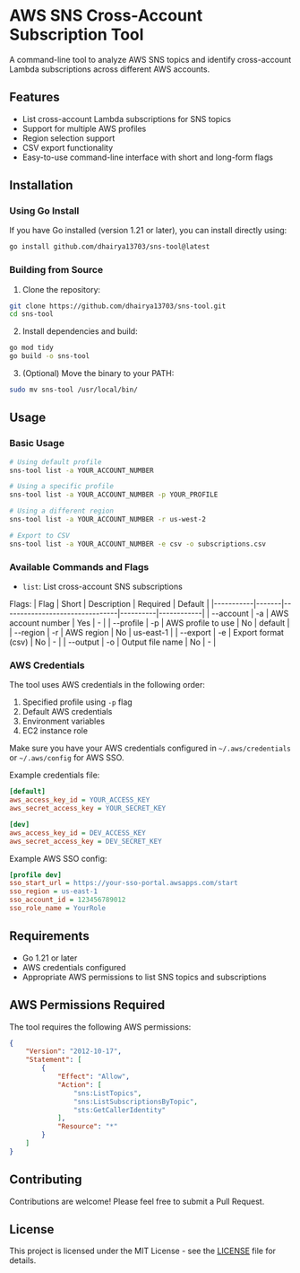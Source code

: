 # AWS SNS Cross-Account Subscription Tool

A command-line tool to analyze AWS SNS topics and identify cross-account Lambda subscriptions across different AWS accounts.

## Features

- List cross-account Lambda subscriptions for SNS topics
- Support for multiple AWS profiles
- Region selection support
- CSV export functionality
- Easy-to-use command-line interface with short and long-form flags

## Installation

### Using Go Install

If you have Go installed (version 1.21 or later), you can install directly using:

```bash
go install github.com/dhairya13703/sns-tool@latest
```

### Building from Source

1. Clone the repository:
```bash
git clone https://github.com/dhairya13703/sns-tool.git
cd sns-tool
```

2. Install dependencies and build:
```bash
go mod tidy
go build -o sns-tool
```

3. (Optional) Move the binary to your PATH:
```bash
sudo mv sns-tool /usr/local/bin/
```

## Usage

### Basic Usage

```bash
# Using default profile
sns-tool list -a YOUR_ACCOUNT_NUMBER

# Using a specific profile
sns-tool list -a YOUR_ACCOUNT_NUMBER -p YOUR_PROFILE

# Using a different region
sns-tool list -a YOUR_ACCOUNT_NUMBER -r us-west-2

# Export to CSV
sns-tool list -a YOUR_ACCOUNT_NUMBER -e csv -o subscriptions.csv
```

### Available Commands and Flags

- `list`: List cross-account SNS subscriptions

Flags:
| Flag      | Short | Description                    | Required | Default    |
|-----------|-------|--------------------------------|----------|------------|
| --account | -a    | AWS account number            | Yes      | -          |
| --profile | -p    | AWS profile to use            | No       | default    |
| --region  | -r    | AWS region                    | No       | us-east-1  |
| --export  | -e    | Export format (csv)           | No       | -          |
| --output  | -o    | Output file name              | No       | -          |

### AWS Credentials

The tool uses AWS credentials in the following order:
1. Specified profile using `-p` flag
2. Default AWS credentials
3. Environment variables
4. EC2 instance role

Make sure you have your AWS credentials configured in `~/.aws/credentials` or `~/.aws/config` for AWS SSO.

Example credentials file:
```ini
[default]
aws_access_key_id = YOUR_ACCESS_KEY
aws_secret_access_key = YOUR_SECRET_KEY

[dev]
aws_access_key_id = DEV_ACCESS_KEY
aws_secret_access_key = DEV_SECRET_KEY
```

Example AWS SSO config:
```ini
[profile dev]
sso_start_url = https://your-sso-portal.awsapps.com/start
sso_region = us-east-1
sso_account_id = 123456789012
sso_role_name = YourRole
```

## Requirements

- Go 1.21 or later
- AWS credentials configured
- Appropriate AWS permissions to list SNS topics and subscriptions

## AWS Permissions Required

The tool requires the following AWS permissions:
```json
{
    "Version": "2012-10-17",
    "Statement": [
        {
            "Effect": "Allow",
            "Action": [
                "sns:ListTopics",
                "sns:ListSubscriptionsByTopic",
                "sts:GetCallerIdentity"
            ],
            "Resource": "*"
        }
    ]
}
```

## Contributing

Contributions are welcome! Please feel free to submit a Pull Request.

## License

This project is licensed under the MIT License - see the [LICENSE](LICENSE) file for details.